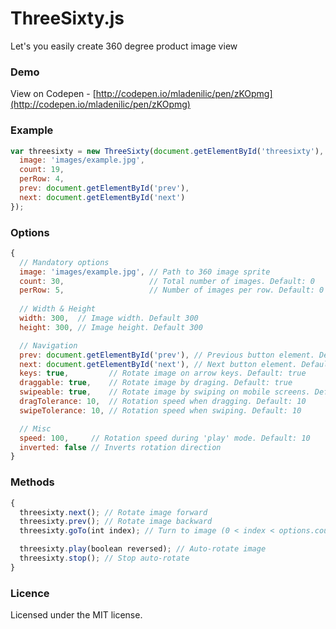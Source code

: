 # ThreeSixty.js
Let's you easily create 360 degree product image view

### Demo

View on Codepen - [http://codepen.io/mladenilic/pen/zKOpmg](http://codepen.io/mladenilic/pen/zKOpmg)

### Example
```js
var threesixty = new ThreeSixty(document.getElementById('threesixty'), {
  image: 'images/example.jpg',
  count: 19,
  perRow: 4,
  prev: document.getElementById('prev'),
  next: document.getElementById('next')
});
```
### Options

```js
{
  // Mandatory options
  image: 'images/example.jpg', // Path to 360 image sprite
  count: 30,                   // Total number of images. Default: 0
  perRow: 5,                   // Number of images per row. Default: 0
  
  // Width & Height
  width: 300,  // Image width. Default 300
  height: 300, // Image height. Default 300

  // Navigation
  prev: document.getElementById('prev'), // Previous button element. Default: null
  next: document.getElementById('next'), // Next button element. Default: null
  keys: true,         // Rotate image on arrow keys. Default: true
  draggable: true,    // Rotate image by draging. Default: true
  swipeable: true,    // Rotate image by swiping on mobile screens. Default: true
  dragTolerance: 10,  // Rotation speed when dragging. Default: 10
  swipeTolerance: 10, // Rotation speed when swiping. Default: 10

  // Misc
  speed: 100,     // Rotation speed during 'play' mode. Default: 10
  inverted: false // Inverts rotation direction
}
```

### Methods

```js
{
  threesixty.next(); // Rotate image forward    
  threesixty.prev(); // Rotate image backward
  threesixty.goTo(int index); // Turn to image (0 < index < options.count) 

  threesixty.play(boolean reversed); // Auto-rotate image
  threesixty.stop(); // Stop auto-rotate
}
```

### Licence

Licensed under the MIT license.